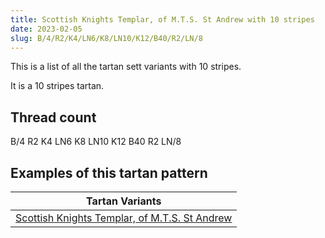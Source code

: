 ```yaml
---
title: Scottish Knights Templar, of M.T.S. St Andrew with 10 stripes
date: 2023-02-05
slug: B/4/R2/K4/LN6/K8/LN10/K12/B40/R2/LN/8
---
```

This is a list of all the tartan sett variants with 10 stripes.

It is a 10 stripes tartan.


## Thread count
B/4 R2 K4 LN6 K8 LN10 K12 B40 R2 LN/8

## Examples of this tartan pattern

| Tartan Variants |
|---------------|
| [Scottish Knights Templar, of M.T.S. St Andrew](/variants/b/4/r2/k4/ln6/k8/ln10/k12/b40/r2/ln/8-b304080-k000000-lne0e0e0-rc00000)||
